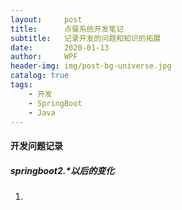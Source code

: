 ```yaml
---
layout:     post
title:      点餐系统开发笔记
subtitle:   记录开发的问题和知识的拓展
date:       2020-01-13
author:     WPF
header-img: img/post-bg-universe.jpg
catalog: true
tags:
    - 开发
    - SpringBoot
    - Java
---
```


#### 开发问题记录
##### springboot2.*以后的变化
1. 

#### 

